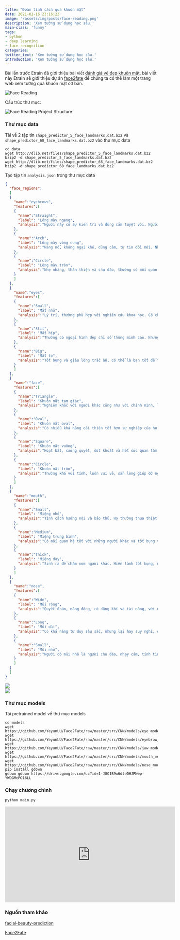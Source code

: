 ```yaml
---
title: "Đoán tính cách qua khuôn mặt"
date: 2021-02-16 23:16:23
image: '/assets/img/posts/face-reading.png'
description: 'Xem tướng sử dụng học sâu.'
main-class: 'funny'
tags:
- python
- deep learning
- face recognition
categories:
twitter_text: 'Xem tướng sử dụng học sâu.'
introduction: 'Xem tướng sử dụng học sâu.'
---
```


Bài lần trước Etrain đã giới thiệu bài viết [đánh giá vẻ đẹp khuôn mặt](/posts/facial-beauty-prediction), bài viết này Etrain sẽ giới thiệu dự án [face2fate](https://github.com/YeyunLU/Face2Fate) để chúng ta có thể làm một trang web xem tướng qua khuôn mặt cơ bản.

![Face Reading](/assets/img/posts/face-reading.png)

Cấu trúc thư mục:

![Face Reading Project Structure](/assets/img/posts/face-reading-project-sctructure.png)


### Thư mục data

Tải về  2 tập tin `shape_predictor_5_face_landmarks.dat.bz2` và `shape_predictor_68_face_landmarks.dat.bz2` vào thư mục data

```
cd data
wget http://dlib.net/files/shape_predictor_5_face_landmarks.dat.bz2
bzip2 -d shape_predictor_5_face_landmarks.dat.bz2
wget http://dlib.net/files/shape_predictor_68_face_landmarks.dat.bz2
bzip2 -d shape_predictor_68_face_landmarks.dat.bz2
```

Tạo tập tin `analysis.json` trong thư mục data

```json
{
  "face_regions":
  [
  {
    "name":"eyebrows",
    "features":[
    {
      "name":"Straight",
      "label": "Lông mày ngang",
      "analysis":"Người này có sự kiên trì và dũng cảm tuyệt vời. Người có lông mày ngang rậm thường là người có ý chí mạnh mẽ, can đảm và nghiêm khắc. Người có lông mày ngang mỏng thường là người thông minh, tài giỏi và sắc sảo."
    },
    {
      "name":"Arch",
      "label": "Lông mày vòng cung",
      "analysis":"Năng nổ, không ngại khó, dũng cảm, tự tin đổi mới. Nhưng đôi khi hơi cứng đầu."
    },
    {
      "name":"Circle",
      "label": "Lông mày tròn",
      "analysis":"Nhẹ nhàng, thân thiện và chu đáo, thường có mối quan hệ tốt với người khác. Có cảm xúc mạnh mẽ với nghệ thuật, nhưng đôi khi cũng có cảm xúc và lý tưởng trong cuộc sống đời thường."
    }
    ]
  },
  {
    "name":"eyes",
    "features":[
    {
      "name":"Small",
      "label": "Mắt nhỏ",
      "analysis":"Lý trí, thường phù hợp với nghiên cứu khoa học. Có chủ kiến ​​của riêng mình, không dễ bị ảnh hưởng bởi người khác."
    },
    {
      "name":"Slit",
      "label": "Mắt híp",
      "analysis":"Thường có ngoại hình đẹp chỉ số thông minh cao. Nhưng đôi khi hay nghi ngờ."
    },
    {
      "name":"Big",
      "label": "Mắt to",
      "analysis":"Tốt bụng và giàu lòng trắc ẩn, có thể là bạn tốt để trò chuyện. Hiểu biết tốt về điện ảnh và nghệ thuật, đôi khi bị cảm xúc lấn át."
    }
    ]
  },
  {
    "name":"face",
    "features":[
    {
      "name":"Triangle",
      "label": "Khuôn mặt tam giác",
      "analysis":"Nghiêm khắc với người khác cũng như với chính mình, làm việc gì cũng cẩn thận. Họ dường như không thân thiết với mọi người."
    },
    {
      "name":"Oval",
      "label": "Khuôn mặt oval",
      "analysis":"Có nhiều khả năng cải thiện tốt hơn sự nghiệp của họ. Họ cũng tiêu tiền nhiều hơn và quan tâm đến chất lượng cuộc sống."
    },
    {
      "name":"Square",
      "label": "Khuôn mặt vuông",
      "analysis":"Hoạt bát, cương quyết, dứt khoát và hết sức quan tâm đến người mình thích, nhưng hay gặp phải biến cố trong cuộc đời."
    },
    {
      "name":"Circle",
      "label": "Khuôn mặt tròn",
      "analysis":"Thường khá vui tính, luôn vui vẻ, sẵn lòng giúp đỡ người khác, sống rất thân thiện hòa nhập với mọi người vì thế mà được mọi người vô cùng yêu mến. Tuy nhiên đôi lúc họ lại tùy tiện, cá nhân."
    }
    ]
  },
  {
    "name":"mouth",
    "features":[
    {
      "name":"Small",
      "label": "Miệng nhỏ",
      "analysis":"Tính cách hướng nội và bảo thủ. Họ thường thua thiệt khi gặp khó khăn."
    },
    {
      "name":"Medium",
      "label": "Miệng trung bình",
      "analysis":"Có mối quan hệ tốt với những người khác và tốt bụng với mọi người. May mắn trong cả sự nghiệp và tài lộc."
    },
    {
      "name":"Thick",
      "label": "Miệng dày",
      "analysis":"Sinh ra để chăm nom người khác. Hiền lành tốt bụng, người yêu động vật, sẵn lòng giúp đỡ người khác khi họ gặp khó khăn. Thường nghĩ cho người khác rồi mới nghĩ đến bản thân."
    }
    ]
  },
  {
    "name":"nose",
    "features":[
    {
      "name":"Wide",
      "label": "Mũi rộng",
      "analysis":"Quyết đoán, năng động, có dũng khí và tài năng, với một chút tâm lý đầu cơ. Có đầu óc tốt và sẵn sàng làm việc chăm chỉ, nhưng có lòng tự trọng cao và quyền lực đáng kể, tình bạn rộng rãi và thích thể diện, không tiếc công sức theo đuổi sự giàu có."
    },
    {
      "name":"Long",
      "label": "Mũi dài",
      "analysis":"Có khả năng tư duy sâu sắc, nhưng lại hay suy nghĩ, đắn đo. Những người này không thích giãi bày tâm sự. Họ chú ý đến việc bồi bổ tinh thần nhiều hơn. Họ có nhiều sở thích nhưng khá bảo thủ. Họ thường sống ổn định và cô đơn."
    },
    {
      "name":"Small",
      "label": "Mũi nhỏ",
      "analysis":"Người có mũi nhỏ là người chu đáo, nhạy cảm, tính tình bảo thủ, ôn hòa, ngại hành động, ít tham vọng, đến tuổi trung niên tương đối bết bát. Đàn ông phải làm việc chăm chỉ hơn trong công việc, còn phụ nữ thì hơi chậm trễ trong hôn nhân."
    }
    ]
  }
  ]
}
```

<div>
<div class="screen-tv">
<a class="image-link" href="https://pinggo.vn/products/4M-Robot-nang-luong-mat-troi?ref=75576dd5c4"><img src="/assets/img/ads/4m-solar-robot.gif"></a>
</div>
<img class="cabinet-img" src="/assets/img/cabinet-tv.png">
</div>


### Thư mục models

Tải pretrained model về thư mục models

```
cd models
wget https://github.com/YeyunLU/Face2Fate/raw/master/src/CNN/models/eye_model.pt
wget https://github.com/YeyunLU/Face2Fate/raw/master/src/CNN/models/eyebrow_model.pt
wget https://github.com/YeyunLU/Face2Fate/raw/master/src/CNN/models/jaw_model.pt
wget https://github.com/YeyunLU/Face2Fate/raw/master/src/CNN/models/mouth_model.pt
wget https://github.com/YeyunLU/Face2Fate/raw/master/src/CNN/models/nose_model.pt
pip install gdown
gdown gdown https://drive.google.com/uc?id=1-JGQ1B9w6dteDHJPNwp-YWDGMcPO16LL
```

### Chạy chương chình
```
python main.py
```

<iframe width="560" height="315" src="https://www.youtube.com/embed/Z1vqlGMZrmg" frameborder="0" allow="accelerometer; autoplay; clipboard-write; encrypted-media; gyroscope; picture-in-picture" allowfullscreen></iframe>


### Nguồn tham khảo

[facial-beauty-prediction](https://github.com/etrain-xyz/facial-beauty-prediction)

[Face2Fate](https://github.com/YeyunLU/Face2Fate)